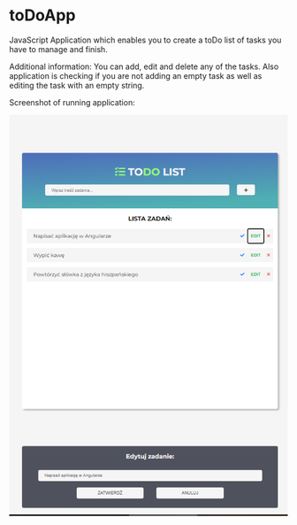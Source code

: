 # toDoApp
JavaScript Application which enables you to create a toDo list of tasks you have to manage and finish.

Additional information:
You can add, edit and delete any of the tasks. Also application is checking if you are not adding an empty task as well as editing the task with an empty string.

Screenshot of running application:

![](todoAppScreenshot.PNG)
